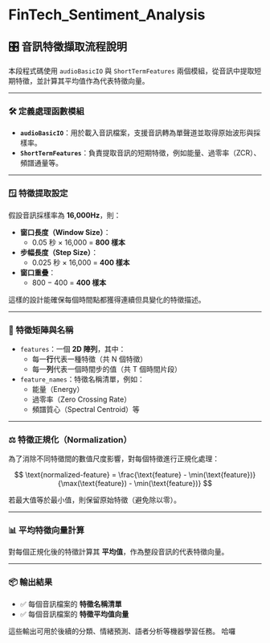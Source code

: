 # FinTech_Sentiment_Analysis

## 🎛️ 音訊特徵擷取流程說明

本段程式碼使用 `audioBasicIO` 與 `ShortTermFeatures` 兩個模組，從音訊中提取短期特徵，並計算其平均值作為代表特徵向量。

<hr>

### 🛠️ 定義處理函數模組

- **`audioBasicIO`**：用於載入音訊檔案，支援音訊轉為單聲道並取得原始波形與採樣率。
- **`ShortTermFeatures`**：負責提取音訊的短期特徵，例如能量、過零率（ZCR）、頻譜通量等。

<hr>

### 🪟 特徵提取設定

假設音訊採樣率為 **16,000Hz**，則：

- **窗口長度（Window Size）**：
  - 0.05 秒 × 16,000 = **800 樣本**
- **步幅長度（Step Size）**：
  - 0.025 秒 × 16,000 = **400 樣本**
- **窗口重疊**：
  - 800 − 400 = **400 樣本**

這樣的設計能確保每個時間點都獲得連續但具變化的特徵描述。

<hr>

### 📐 特徵矩陣與名稱

- `features`：一個 **2D 陣列**，其中：
  - 每一**行**代表一種特徵（共 N 個特徵）
  - 每一**列**代表一個時間步的值（共 T 個時間片段）
- `feature_names`：特徵名稱清單，例如：
  - 能量（Energy）
  - 過零率（Zero Crossing Rate）
  - 頻譜質心（Spectral Centroid）等

<hr>

### ⚖️ 特徵正規化（Normalization）

為了消除不同特徵間的數值尺度影響，對每個特徵進行正規化處理：

$$
\text{normalized-feature} = \frac{\text{feature} - \min(\text{feature})}{\max(\text{feature}) - \min(\text{feature})}
$$

若最大值等於最小值，則保留原始特徵（避免除以零）。

<hr>

### 📊 平均特徵向量計算

對每個正規化後的特徵計算其 **平均值**，作為整段音訊的代表特徵向量。

<hr>

### 📦 輸出結果

- ✅ 每個音訊檔案的 **特徵名稱清單**
- ✅ 每個音訊檔案的 **特徵平均值向量**

這些輸出可用於後續的分類、情緒預測、語者分析等機器學習任務。
哈囉